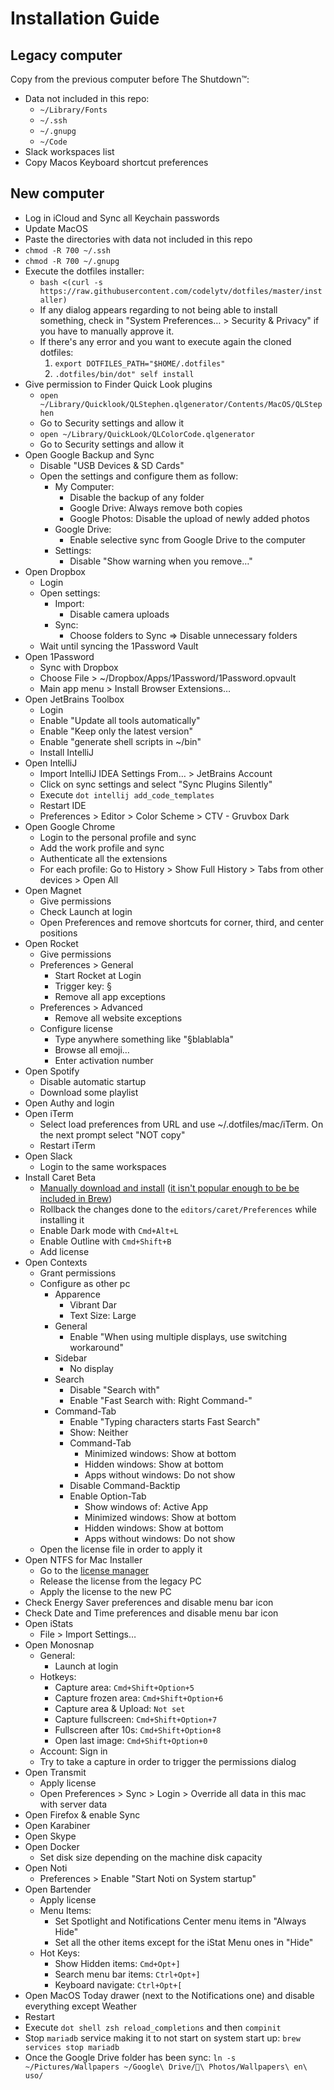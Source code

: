 # Installation Guide

## Legacy computer

Copy from the previous computer before The Shutdown™:

* Data not included in this repo:
  * `~/Library/Fonts`
  * `~/.ssh`
  * `~/.gnupg`
  * `~/Code`
* Slack workspaces list
* Copy Macos Keyboard shortcut preferences

## New computer

* Log in iCloud and Sync all Keychain passwords
* Update MacOS
* Paste the directories with data not included in this repo
* `chmod -R 700 ~/.ssh`
* `chmod -R 700 ~/.gnupg`
* Execute the dotfiles installer:
  * `bash <(curl -s https://raw.githubusercontent.com/codelytv/dotfiles/master/installer)`
  * If any dialog appears regarding to not being able to install something, check in "System Preferences… > Security & Privacy" if you have to manually approve it.
  * If there's any error and you want to execute again the cloned dotfiles:
     1. `export DOTFILES_PATH="$HOME/.dotfiles"`
     2. `.dotfiles/bin/dot" self install` 
* Give permission to Finder Quick Look plugins
  * `open ~/Library/Quicklook/QLStephen.qlgenerator/Contents/MacOS/QLStephen`
  * Go to Security settings and allow it
  * `open ~/Library/QuickLook/QLColorCode.qlgenerator`
  * Go to Security settings and allow it
* Open Google Backup and Sync
  * Disable "USB Devices & SD Cards"
  * Open the settings and configure them as follow:
    * My Computer:
      * Disable the backup of any folder
      * Google Drive: Always remove both copies
      * Google Photos: Disable the upload of newly added photos
    * Google Drive:
      * Enable selective sync from Google Drive to the computer
    * Settings:
      * Disable "Show warning when you remove…"
* Open Dropbox
  * Login
  * Open settings:
    * Import:
      * Disable camera uploads
    * Sync:
      * Choose folders to Sync => Disable unnecessary folders
  * Wait until syncing the 1Password Vault
* Open 1Password
  * Sync with Dropbox
  * Choose File > ~/Dropbox/Apps/1Password/1Password.opvault
  * Main app menu > Install Browser Extensions…
* Open JetBrains Toolbox
  * Login
  * Enable "Update all tools automatically"
  * Enable "Keep only the latest version"
  * Enable "generate shell scripts in ~/bin"
  * Install IntelliJ
* Open IntelliJ
  * Import IntelliJ IDEA Settings From… > JetBrains Account
  * Click on sync settings and select "Sync Plugins Silently"
  * Execute `dot intellij add_code_templates`
  * Restart IDE
  * Preferences > Editor > Color Scheme > CTV - Gruvbox Dark
* Open Google Chrome
  * Login to the personal profile and sync
  * Add the work profile and sync
  * Authenticate all the extensions
  * For each profile: Go to History > Show Full History > Tabs from other devices > Open All
* Open Magnet
  * Give permissions
  * Check Launch at login
  * Open Preferences and remove shortcuts for corner, third, and center positions
* Open Rocket
  * Give permissions
  * Preferences > General
    * Start Rocket at Login
    * Trigger key: §
    * Remove all app exceptions
  * Preferences > Advanced
    * Remove all website exceptions
  * Configure license
    * Type anywhere something like "§blablabla"
    * Browse all emoji…
    * Enter activation number
* Open Spotify
  * Disable automatic startup
  * Download some playlist
* Open Authy and login
* Open iTerm
  * Select load preferences from URL and use ~/.dotfiles/mac/iTerm. On the next prompt select "NOT copy"
  * Restart iTerm
* Open Slack
  * Login to the same workspaces
* Install Caret Beta
  * [Manually download and install](https://caret.io/releases) ([it isn't popular enough to be be included in Brew](https://github.com/Homebrew/homebrew*cask*versions/pull/8392))
  * Rollback the changes done to the `editors/caret/Preferences` while installing it
  * Enable Dark mode with `Cmd+Alt+L`
  * Enable Outline with `Cmd+Shift+B`
  * Add license
* Open Contexts
  * Grant permissions
  * Configure as other pc
    * Apparence
      * Vibrant Dar
      * Text Size: Large
    * General
      * Enable "When using multiple displays, use switching workaround"
    * Sidebar
      * No display
    * Search
      * Disable "Search with"
      * Enable "Fast Search with: Right Command-<characters>"
    * Command-Tab
      * Enable "Typing characters starts Fast Search"
      * Show: Neither
      * Command-Tab
        * Minimized windows: Show at bottom
        * Hidden windows: Show at bottom
        * Apps without windows: Do not show
      * Disable Command-Backtip
      * Enable Option-Tab
        * Show windows of: Active App
        * Minimized windows: Show at bottom
        * Hidden windows: Show at bottom
        * Apps without windows: Do not show
  * Open the license file in order to apply it
* Open NTFS for Mac Installer
  * Go to the [license manager](https://my.paragon-software.com/#/dashboard/serial/activations)
  * Release the license from the legacy PC
  * Apply the license to the new PC
* Check Energy Saver preferences and disable menu bar icon
* Check Date and Time preferences and disable menu bar icon
* Open iStats
  * File > Import Settings…
* Open Monosnap
  * General:
    * Launch at login
  * Hotkeys:
    * Capture area: `Cmd+Shift+Option+5`
    * Capture frozen area: `Cmd+Shift+Option+6`
    * Capture area & Upload: `Not set`
    * Capture fullscreen: `Cmd+Shift+Option+7`
    * Fullscreen after 10s: `Cmd+Shift+Option+8`
    * Open last image: `Cmd+Shift+Option+0`
  * Account: Sign in
  * Try to take a capture in order to trigger the permissions dialog
* Open Transmit
  * Apply license
  * Open Preferences > Sync > Login > Override all data in this mac with server data
* Open Firefox & enable Sync
* Open Karabiner
* Open Skype
* Open Docker
  * Set disk size depending on the machine disk capacity
* Open Noti
  * Preferences > Enable "Start Noti on System startup"
* Open Bartender
  * Apply license
  * Menu Items:
    * Set Spotlight and Notifications Center menu items in "Always Hide"
    * Set all the other items except for the iStat Menu ones in "Hide"
  * Hot Keys:
    * Show Hidden items: `Cmd+Opt+]`
    * Search menu bar items: `Ctrl+Opt+]`
    * Keyboard navigate: `Ctrl+Opt+[`
* Open MacOS Today drawer (next to the Notifications one) and disable everything except Weather
* Restart
* Execute `dot shell zsh reload_completions` and then `compinit`
* Stop `mariadb` service making it to not start on system start up: `brew services stop mariadb`
* Once the Google Drive folder has been sync: `ln -s ~/Pictures/Wallpapers ~/Google\ Drive/📸\ Photos/Wallpapers\ en\ uso/`
